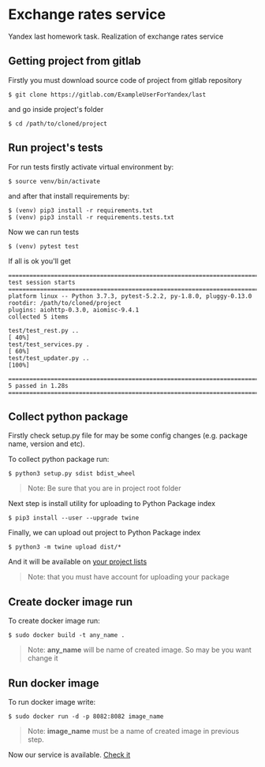# Exchange rates service
Yandex last homework task. Realization of exchange rates service

## Getting project from gitlab
Firstly you must download source code of project from gitlab repository
```
$ git clone https://gitlab.com/ExampleUserForYandex/last
```
and go inside project's folder
```
$ cd /path/to/cloned/project
```

## Run project's tests
For run tests firstly activate virtual environment by:
```
$ source venv/bin/activate
```
and after that install requirements by:
```
$ (venv) pip3 install -r requirements.txt
$ (venv) pip3 install -r requirements.tests.txt
```
Now we can run tests
```
$ (venv) pytest test
```
If all is ok you'll get 
```
=============================================================================================== test session starts ===============================================================================================
platform linux -- Python 3.7.3, pytest-5.2.2, py-1.8.0, pluggy-0.13.0
rootdir: /path/to/cloned/project
plugins: aiohttp-0.3.0, aiomisc-9.4.1
collected 5 items                                                                                                                                                                                                 

test/test_rest.py ..                                                                                                                                                                                        [ 40%]
test/test_services.py .                                                                                                                                                                                     [ 60%]
test/test_updater.py ..                                                                                                                                                                                     [100%]

================================================================================================ 5 passed in 1.28s ================================================================================================
```
## Collect python package
Firstly check setup.py file for may be some config changes (e.g. package name, version and etc).

To collect python package run:
```
$ python3 setup.py sdist bdist_wheel
```
> Note: Be sure that you are in project root folder

Next step is install utility for uploading to Python Package index
```
$ pip3 install --user --upgrade twine
```
Finally, we can upload out project to Python Package index
```
$ python3 -m twine upload dist/*
```
And it will be available on [your project lists](https://pypi.org/project/)
> Note: that you must have account for uploading your package
## Create docker image run 
To create docker image run:
```
$ sudo docker build -t any_name .
```
> Note: **any_name** will be name of created image. So may be you want change it
## Run docker image
To run docker image write:
```
$ sudo docker run -d -p 8082:8082 image_name
```
> Note: **image_name** must be a name of created image in previous step.

Now our service is available. [Check it](http://localhost:8082/)
